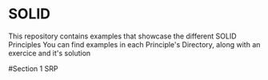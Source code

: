 # SOLID
This repository contains examples that showcase the different SOLID Principles
You can find examples in each Principle's Directory, along with an exercice and it's solution

#Section 1 SRP
